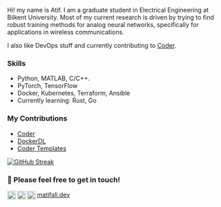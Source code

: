 Hi! my name is Atif. I am a graduate student in Electrical Engineering at Bilkent University. Most of my current research is driven by trying to find robust training methods for analog neural networks, specifically for applications in wireless communications.

I also like DevOps stuff and currently contributing to [Coder](https://github.com/coder/coder).
### Skills
  - Python, MATLAB, C/C++.
  - PyTorch, TensorFlow
  - Docker, Kubernetes, Terraform, Ansible
  - Currently learning: Rust, Go
### My Contributions
  - [Coder](https://github.com/coder/coder/commits?author=matifali)
  - [DockerDL](https://github.com/matifali/dockerdl)
  - [Coder Templates](https://github.com/matifali/coder-templates)
 
 
[![GitHub Streak](https://streak-stats.demolab.com?user=matifali&theme=github-dark-blue&hide_border=true&date_format=M%20j%5B%2C%20Y%5D)](https://git.io/streak-stats)

### 🤝 Please feel free to get in touch! 
<a href="https://www.twitter.com/in/ioAtif/"><img align="left" src="https://icons.terrastruct.com/social%2F013-twitter-1.svg" alt="Muhammad Atif Ali | Twitter" width="20px"/></a>
<a href="https://www.linkedin.com/in/ioAtif/"><img align="left" src="https://icons.terrastruct.com/social%2F031-linkedin.svg" alt="Muhammad Atif Ali | LinkedIn" width="20px"/></a>
<a href="https://instagram.com/matifali"><img align="left" src="https://icons.terrastruct.com/social%2F034-instagram.svg" alt="Atif | Instagram" width="20px"/></a>
<a href="https://matifali.dev">matifali.dev</a>


